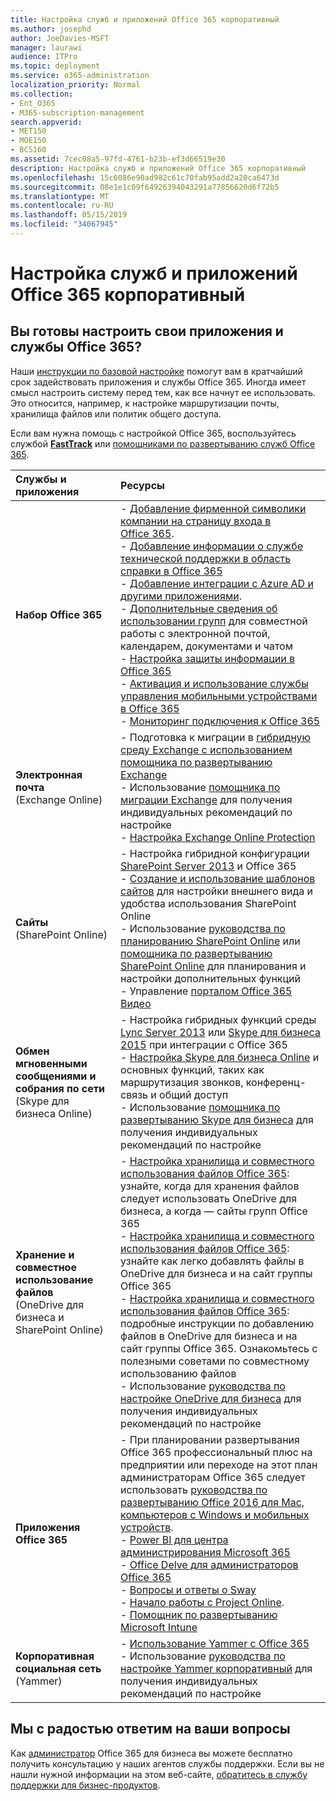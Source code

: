 ```yaml
---
title: Настройка служб и приложений Office 365 корпоративный
ms.author: josephd
author: JoeDavies-MSFT
manager: laurawi
audience: ITPro
ms.topic: deployment
ms.service: o365-administration
localization_priority: Normal
ms.collection:
- Ent_O365
- M365-subscription-management
search.appverid:
- MET150
- MOE150
- BCS160
ms.assetid: 7cec08a5-97fd-4761-b23b-ef3d66519e30
description: Настройка служб и приложений Office 365 корпоративный
ms.openlocfilehash: 15c6086e90ad982c61c70fab95add2a20ca6473d
ms.sourcegitcommit: 08e1e1c09f64926394043291a77856620d6f72b5
ms.translationtype: MT
ms.contentlocale: ru-RU
ms.lasthandoff: 05/15/2019
ms.locfileid: "34067945"
---
```

# <a name="configure-office-365-enterprise-services-and-applications"></a>Настройка служб и приложений Office 365 корпоративный

## <a name="ready-to-configure-your-office-365-services-and-applications"></a>Вы готовы настроить свои приложения и службы Office 365?

Наши [инструкции по базовой настройке](https://support.office.com/article/Set-up-Office-365-for-business-6a3a29a0-e616-4713-99d1-15eda62d04fa) помогут вам в кратчайший срок задействовать приложения и службы Office 365. Иногда имеет смысл настроить систему перед тем, как все начнут ее использовать. Это относится, например, к настройке маршрутизации почты, хранилища файлов или политик общего доступа. 
  
Если вам нужна помощь с настройкой Office 365, воспользуйтесь службой **[FastTrack](https://fasttrack.microsoft.com/office)** или [помощниками по развертыванию служб Office 365](deployment-advisors-for-office-365.md).
  
|**Службы и приложения**|**Ресурсы**|
|:-----|:-----|
|**Набор Office 365** |- [Добавление фирменной символики компании на страницу входа в Office 365](https://support.office.com/article/Add-your-company-branding-to-Office-365-Sign-In-Page-a1229cdb-ce19-4da5-90c7-2b9b146aef0a). <br> - [Добавление информации о службе технической поддержки в область справки в Office 365](https://support.office.com/article/Add-customized-help-desk-info-to-the-Office-365-help-pane-9dd9b104-68f7-4d49-9a30-82561c7d79a3) <br> - [Добавление интеграции с Azure AD и другими приложениями](https://support.office.com/article/Integrated-Apps-and-Azure-AD-for-Office-365-administrators-cb2250e3-451e-416f-bf4e-363549652c2a).  <br> - [Дополнительные сведения об использовании групп](https://support.office.com/Article/Learn-more-about-groups-b565caa1-5c40-40ef-9915-60fdb2d97fa2) для совместной работы с электронной почтой, календарем, документами и чатом <br> - [Настройка защиты информации в Office 365](https://technet.microsoft.com/library/dn532171.aspx) <br> - [Активация и использование службы управления мобильными устройствами в Office 365](https://support.office.microsoft.com/article/Manage-mobile-devices-in-Office-365-dd892318-bc44-4eb1-af00-9db5430be3cd) <br> - [Мониторинг подключения к Office 365](monitor-connectivity.md) |
|**Электронная почта** <br> (Exchange Online) | - Подготовка к миграции в [гибридную среду Exchange с использованием помощника по развертыванию Exchange](https://technet.microsoft.com/exdeploy2013)  <br> - Использование [помощника по миграции Exchange](https://aka.ms/office365setup) для получения индивидуальных рекомендаций по настройке  <br> - [Настройка Exchange Online Protection](https://technet.microsoft.com/library/jj723153%28v=exchg.150%29.aspx) |
|**Сайты** <br> (SharePoint Online) | - Настройка гибридной конфигурации [SharePoint Server 2013](https://technet.microsoft.com/library/jj838715) и Office 365 <br> - [Создание и использование шаблонов сайтов](https://support.office.com/article/Create-and-use-site-templates-60371B0F-00E0-4C49-A844-34759EBDD989) для настройки внешнего вида и удобства использования SharePoint Online <br> - Использование [руководства по планированию SharePoint Online](https://support.office.com/article/SharePoint-Online-Planning-Guide-for-Office-365-for-business-d5089cdf-3fd2-4230-acbd-20ecda2f9bb8) или [помощника по развертыванию SharePoint Online](https://aka.ms/spoguidance) для планирования и настройки дополнительных функций <br> - Управление [порталом Office 365 Видео](https://support.office.com/article/Manage-your-Office-365-Video-portal-c059465b-eba9-44e1-b8c7-8ff7793ff5da) |
|**Обмен мгновенными сообщениями и собрания по сети** <br> (Skype для бизнеса Online) | - Настройка гибридных функций среды [Lync Server 2013](https://technet.microsoft.com/library/jj204805) или [Skype для бизнеса 2015](https://technet.microsoft.com/library/jj205403) при интеграции с Office 365  <br> - [Настройка Skype для бизнеса Online](https://support.office.com/article/Set-up-Skype-for-Business-Online-40296968-e779-4259-980b-c2de1c044c6e) и основных функций, таких как маршрутизация звонков, конференц-связь и общий доступ  <br> - Использование [помощника по развертыванию Skype для бизнеса](https://aka.ms/skypeguidance) для получения индивидуальных рекомендаций по настройке |
| **Хранение и совместное использование файлов** <br> (OneDrive для бизнеса и SharePoint Online) | - [Настройка хранилища и совместного использования файлов Office 365](https://support.office.com/article/7aa9cdc8-2245-4218-81ee-86fa7c35f1de#BKMK_WhatDif): узнайте, когда для хранения файлов следует использовать OneDrive для бизнеса, а когда — сайты групп Office 365 <br> - [Настройка хранилища и совместного использования файлов Office 365](https://support.office.com/article/7aa9cdc8-2245-4218-81ee-86fa7c35f1de#BKMK_MoveDocsVideo): узнайте как легко добавлять файлы в OneDrive для бизнеса и на сайт группы Office 365 <br> - [Настройка хранилища и совместного использования файлов Office 365](https://support.office.com/article/7aa9cdc8-2245-4218-81ee-86fa7c35f1de#BKMK_Store): подробные инструкции по добавлению файлов в OneDrive для бизнеса и на сайт группы Office 365. Ознакомьтесь с полезными советами по совместному использованию файлов<br> - Использование [руководства по настройке OneDrive для бизнеса](https://aka.ms/OD4Bguidance) для получения индивидуальных рекомендаций по настройке |
|**Приложения Office 365** | - При планировании развертывания Office 365 профессиональный плюс на предприятии или переходе на этот план администраторам Office 365 следует использовать [руководства по развертыванию Office 2016 для Mac, компьютеров с Windows и мобильных устройств](https://technet.microsoft.com/library/cc303401%28v=office.16%29.aspx).  <br> - [Power BI для центра администрирования Microsoft 365](https://support.office.com/article/Power-BI-for-Office-365-Admin-Center-Help-5e391ecb-500c-47a3-bd0f-a6173b541044) <br> - [Office Delve для администраторов Office 365](https://support.office.com/article/Office-Delve-for-Office-365-admins-54f87a42-15a4-44b4-9df0-d36287d9531b) <br> - [Вопросы и ответы о Sway](https://support.office.com/article/446380fa-25bf-47b2-996c-e12cb2f9d075) <br> - [Начало работы с Project Online](https://support.office.com/article/Get-started-with-Project-Online-e3e5f64f-ada5-4f9d-a578-130b2d4e5f11).  <br> - [Помощник по развертыванию Microsoft Intune](https://aka.ms/intuneguidance) |
|**Корпоративная социальная сеть** <br> (Yammer) | - [Использование Yammer с Office 365](https://support.office.com/article/Plan-for-Yammer-integration-with-Office-365-4086681f-6de1-4d39-aa72-752b2af1cbd7)  <br> - Использование [руководства по настройке Yammer корпоративный](https://aka.ms/yammerdeploy) для получения индивидуальных рекомендаций по настройке |
   
## <a name="were-here-to-help"></a>Мы с радостью ответим на ваши вопросы

Как [администратор](https://support.office.com/article/eac4d046-1afd-4f1a-85fc-8219c79e1504) Office 365 для бизнеса вы можете бесплатно получить консультацию у наших агентов службы поддержки. Если вы не нашли нужной информации на этом веб-сайте, [обратитесь в службу поддержки для бизнес-продуктов](https://support.office.com/article/32a17ca7-6fa0-4870-8a8d-e25ba4ccfd4b).